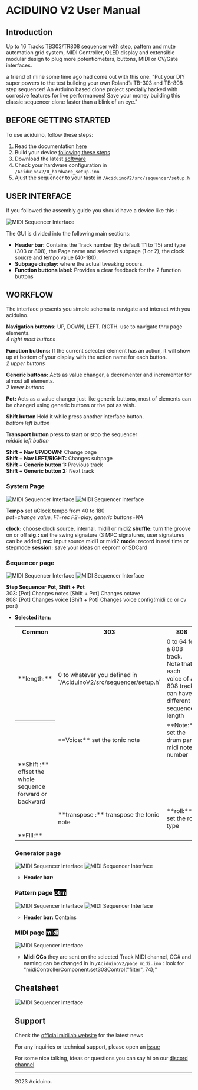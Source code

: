 # ACIDUINO V2 User Manual

## Introduction

Up to 16 Tracks TB303/TR808 sequencer with step, pattern and mute automation grid system, MIDI Controller, OLED display and extensible modular design to plug more potentiometers, buttons, MIDI or CV/Gate interfaces.

a friend of mine some time ago had come out with this one:
"Put your DIY super powers to the test building your own Roland’s TB-303 and TB-808 step sequencer! An Arduino based clone project specially hacked with corrosive features for live performances! Save your money building this classic sequencer clone faster than a blink of an eye."



## BEFORE GETTING STARTED

To use aciduino, follow these steps:

1. Read the documentation [here](https://github.com/midilab/aciduino/tree/master/v2/)
2. Build your device [following these steps](https://github.com/midilab/aciduino/tree/master/v2#assembly)
3. Download the latest [software](https://github.com/midilab/aciduino/releases)
4. Check your hardware configuration in `/AciduinoV2/0_hardware_setup.ino`
5. Ajust the sequencer to your taste in `/AciduinoV2/src/sequencer/setup.h`

## USER INTERFACE
If you followed the assembly guide you should have a device like this :

![MIDI Sequencer Interface](images/BasicControls.png)

The GUI is divided into the following main sections:

- **Header bar:** Contains the Track number (by default T1 to T5) and type (303 or 808), the Page name and selected subpage (1 or 2), the clock soucre and tempo value (40-180).
- **Subpage display:** where the actual tweaking occurs.
- **Function buttons label:** Provides a clear feedback for the 2 function buttons



## WORKFLOW


The interface presents you simple schema to navigate and interact with you aciduino.

**Navigation buttons:** UP, DOWN, LEFT. RIGTH. use to navigate thru page elements.  
*4 right most buttons*  

**Function buttons:** If the current selected element has an action, it will show up at bottom of your display with the action name for each button.  
*2 upper buttons*  

**Generic buttons:** Acts as value changer, a decrementer and incrementer for almost all elements.  
*2 lower buttons*  

**Pot:** Acts as a value changer just like generic buttons, most of elements can be changed using generic buttons or the pot as wish.  

**Shift button** Hold it while press another interface button.  
*bottom left button* 

**Transport button** press to start or stop the sequencer  
*middle left button* 
 

**Shift + Nav UP/DOWN:** Change page  
**Shift + Nav LEFT/RIGHT:** Changes subpage  
**Shift + Generic button 1:** Previous track  
**Shift + Generic button 2:** Next track  






 ### **System Page** 
![MIDI Sequencer Interface](images/SystPage1.png)
![MIDI Sequencer Interface](images/SystPage2.png)
 
**Tempo** set uClock tempo from 40 to 180  
*pot=change value, F1=rec F2=play, generic buttons=NA* 
 
**clock:** choose clock source, internal, midi1 or midi2
  **shuffle:** turn the groove on or off
  **sig.:** set the swing signature (3 MPC signatures, user signatures can be added)
  **rec:** input source midi1 or midi2 
  **mode:** record in real time or stepmode
  **session:** save your ideas on eeprom or SDCard


 ### Sequencer page 
 ![MIDI Sequencer Interface](images/Seqr303Page1.png)
 ![MIDI Sequencer Interface](images/Seqr303Page2.png)

 **Step Sequencer Pot, Shift + Pot**  
303: [Pot] Changes notes [Shift + Pot] Changes octave   
808: [Pot] Changes voice [Shift + Pot] Changes voice config(midi cc or cv port)  

 - **Selected item:** <table>
  <tr>
    <th>Common</th>
    <th>303</th>
    <th>808</th>
  </tr>
  </tr>
     <td> **length:**  </td>
     <td> 0 to whatever you defined in `/AciduinoV2/src/sequencer/setup.h` </td>
     <td> 0 to 64 for a 808 track. Note that each voice of a 808 track can have a different sequence length </td>
  </tr>
  <tr>
    <th> </th>
    <td>**Voice:** set the tonic note</td>
    <td>**Note:** set the drum part midi note number</td>
  </tr>
  <tr>
    <td>**Shift :** offset the whole sequence forward or backward</td>
    <td> </td>
    <td> </td>
  </tr>
   <tr>
    <td> </td>
    <td>**transpose :** transpose the tonic note</td>
    <td>**roll:** set the roll type</td>
  </tr>
  <tr>
  <td> **Fill:** </td>
  <td> </td>
  <td></td>
  </tr>
</table>


 ### Generator page 
 ![MIDI Sequencer Interface](images/Gene303Page1.png)
 ![MIDI Sequencer Interface](images/Gene303Page2.png)
 

 - **Header bar:** 

 ### Pattern page <span style="color: white; background-color: black;">ptrn</span>
 ![MIDI Sequencer Interface](images/PtrnPage1.png)
  ![MIDI Sequencer Interface](images/PtrnPage2.png)

 - **Header bar:** Contains
 ### MIDI page <span style="color: white; background-color: black;">midi</span>
 ![MIDI Sequencer Interface](images/MidiPage1.png)

 - **Midi CCs** they are sent on the selected Track MIDI channel, CC# and naming can be changed in in `/AciduinoV2/page_midi.ino` : look for     "midiControllerComponent.set303Control("filter", 74);"

 

## Cheatsheet
![MIDI Sequencer Interface](images/cheatsheet.png)

## Support


Check the [official midilab website](https://midilab.co/)  for the latest news


For any inquiries or technical support, please open an [issue](https://github.com/midilab/aciduino/issues)

For some nice talking, ideas or questions you can say hi on our  [discord channel](https://discord.com/channels/1137685010967703582/1137685011416498236)


---
 2023 Aciduino. 
